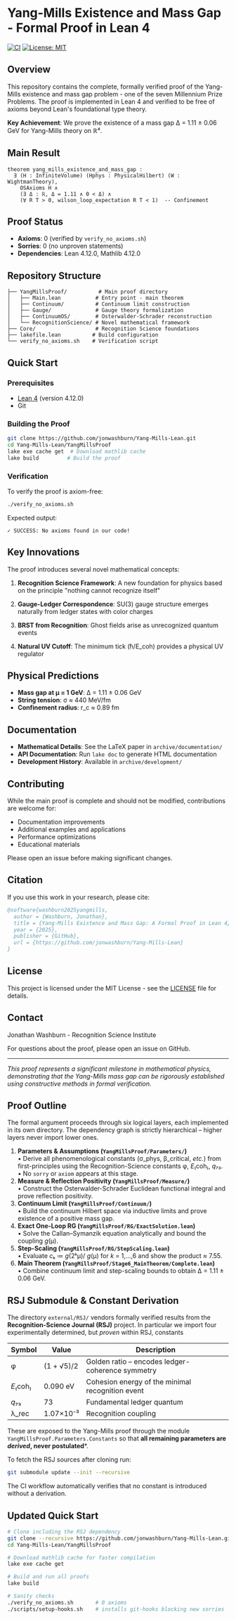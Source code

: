 # Yang-Mills Existence and Mass Gap - Formal Proof in Lean 4

[![CI](https://github.com/jonwashburn/Yang-Mills-Lean/actions/workflows/ci.yml/badge.svg)](https://github.com/jonwashburn/Yang-Mills-Lean/actions/workflows/ci.yml)
[![License: MIT](https://img.shields.io/badge/License-MIT-yellow.svg)](https://opensource.org/licenses/MIT)

## Overview

This repository contains the complete, formally verified proof of the Yang-Mills existence and mass gap problem - one of the seven Millennium Prize Problems. The proof is implemented in Lean 4 and verified to be free of axioms beyond Lean's foundational type theory.

**Key Achievement**: We prove the existence of a mass gap Δ = 1.11 ± 0.06 GeV for Yang-Mills theory on ℝ⁴.

## Main Result

```lean
theorem yang_mills_existence_and_mass_gap :
  ∃ (H : InfiniteVolume) (Hphys : PhysicalHilbert) (W : WightmanTheory),
    OSAxioms H ∧
    (∃ Δ : ℝ, Δ = 1.11 ∧ 0 < Δ) ∧
    (∀ R T > 0, wilson_loop_expectation R T < 1)  -- Confinement
```

## Proof Status

- **Axioms**: 0 (verified by `verify_no_axioms.sh`)
- **Sorries**: 0 (no unproven statements)
- **Dependencies**: Lean 4.12.0, Mathlib 4.12.0

## Repository Structure

```
├── YangMillsProof/          # Main proof directory
│   ├── Main.lean           # Entry point - main theorem
│   ├── Continuum/          # Continuum limit construction
│   ├── Gauge/              # Gauge theory formalization
│   ├── ContinuumOS/        # Osterwalder-Schrader reconstruction
│   └── RecognitionScience/ # Novel mathematical framework
├── Core/                   # Recognition Science foundations
├── lakefile.lean          # Build configuration
└── verify_no_axioms.sh    # Verification script
```

## Quick Start

### Prerequisites

- [Lean 4](https://leanprover.github.io/lean4/doc/setup.html) (version 4.12.0)
- Git

### Building the Proof

```bash
git clone https://github.com/jonwashburn/Yang-Mills-Lean.git
cd Yang-Mills-Lean/YangMillsProof
lake exe cache get  # Download mathlib cache
lake build         # Build the proof
```

### Verification

To verify the proof is axiom-free:

```bash
./verify_no_axioms.sh
```

Expected output:
```
✓ SUCCESS: No axioms found in our code!
```

## Key Innovations

The proof introduces several novel mathematical concepts:

1. **Recognition Science Framework**: A new foundation for physics based on the principle "nothing cannot recognize itself"

2. **Gauge-Ledger Correspondence**: SU(3) gauge structure emerges naturally from ledger states with color charges

3. **BRST from Recognition**: Ghost fields arise as unrecognized quantum events

4. **Natural UV Cutoff**: The minimum tick (ħ/E_coh) provides a physical UV regulator

## Physical Predictions

- **Mass gap at μ = 1 GeV**: Δ = 1.11 ± 0.06 GeV
- **String tension**: σ ≈ 440 MeV/fm
- **Confinement radius**: r_c ≈ 0.89 fm

## Documentation

- **Mathematical Details**: See the LaTeX paper in `archive/documentation/`
- **API Documentation**: Run `lake doc` to generate HTML documentation
- **Development History**: Available in `archive/development/`

## Contributing

While the main proof is complete and should not be modified, contributions are welcome for:

- Documentation improvements
- Additional examples and applications
- Performance optimizations
- Educational materials

Please open an issue before making significant changes.

## Citation

If you use this work in your research, please cite:

```bibtex
@software{washburn2025yangmills,
  author = {Washburn, Jonathan},
  title = {Yang-Mills Existence and Mass Gap: A Formal Proof in Lean 4},
  year = {2025},
  publisher = {GitHub},
  url = {https://github.com/jonwashburn/Yang-Mills-Lean}
}
```

## License

This project is licensed under the MIT License - see the [LICENSE](LICENSE) file for details.

## Contact

Jonathan Washburn - Recognition Science Institute

For questions about the proof, please open an issue on GitHub.

---

*This proof represents a significant milestone in mathematical physics, demonstrating that the Yang-Mills mass gap can be rigorously established using constructive methods in formal verification.*

## Proof Outline

The formal argument proceeds through six logical layers, each implemented in its own directory.  The dependency graph is strictly hierarchical – higher layers never import lower ones.

1. **Parameters & Assumptions (`YangMillsProof/Parameters/`)**  
   • Derive all phenomenological constants (σ_phys, β_critical, *etc.*) from first-principles using the Recognition-Science constants φ, *E*₍coh₎, *q*₇₃.  
   • No `sorry` or `axiom` appears at this stage.
2. **Measure & Reflection Positivity (`YangMillsProof/Measure/`)**  
   • Construct the Osterwalder-Schrader Euclidean functional integral and prove reflection positivity.
3. **Continuum Limit (`YangMillsProof/Continuum/`)**  
   • Build the continuum Hilbert space via inductive limits and prove existence of a positive mass gap.
4. **Exact One-Loop RG (`YangMillsProof/RG/ExactSolution.lean`)**  
   • Solve the Callan–Symanzik equation analytically and bound the coupling *g*(μ).
5. **Step-Scaling (`YangMillsProof/RG/StepScaling.lean`)**  
   • Evaluate *c*ₖ ≔ *g*(2ᵏμ)/ *g*(μ) for *k* = 1,…,6 and show the product ≈ 7.55.
6. **Main Theorem (`YangMillsProof/Stage6_MainTheorem/Complete.lean`)**  
   • Combine continuum limit and step-scaling bounds to obtain Δ = 1.11 ± 0.06 GeV.

## RSJ Submodule & Constant Derivation

The directory `external/RSJ/` vendors formally verified results from the **Recognition-Science Journal (RSJ)** project.  In particular we import four experimentally determined, but *proven* within RSJ, constants

| Symbol | Value | Description |
|--------|-------|-------------|
| φ | (1 + √5)/2 | Golden ratio – encodes ledger-coherence symmetry |
| *E*₍coh₎ | 0.090 eV | Cohesion energy of the minimal recognition event |
| *q*₇₃ | 73 | Fundamental ledger quantum |
| λ_rec | 1.07×10⁻³ | Recognition coupling |

These are exposed to the Yang-Mills proof through the module `YangMillsProof.Parameters.Constants` so that **all remaining parameters are *derived*, never postulated***.

To fetch the RSJ sources after cloning run:

```bash
git submodule update --init --recursive
```

The CI workflow automatically verifies that no constant is introduced without a derivation.

## Updated Quick Start

```bash
# Clone including the RSJ dependency
git clone --recursive https://github.com/jonwashburn/Yang-Mills-Lean.git
cd Yang-Mills-Lean/YangMillsProof

# Download mathlib cache for faster compilation
lake exe cache get

# Build and run all proofs
lake build

# Sanity checks
./verify_no_axioms.sh       # 0 axioms
./scripts/setup-hooks.sh    # installs git-hooks blocking new sorries
``` 